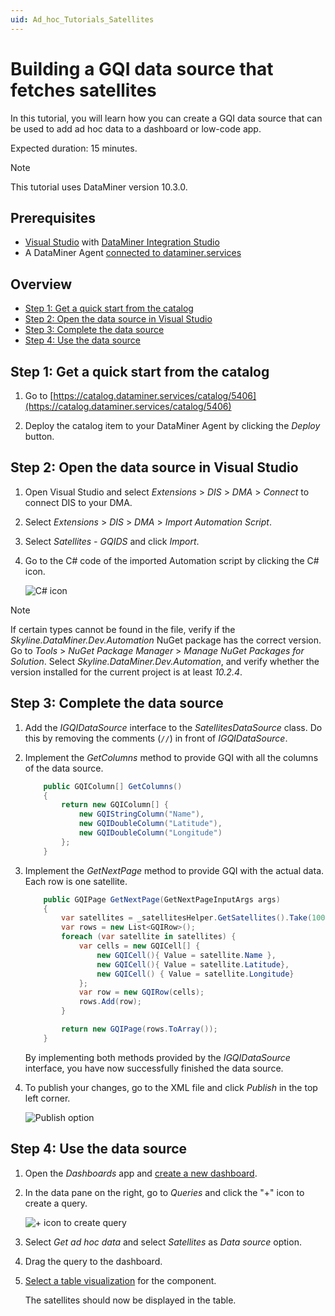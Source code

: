 ```yaml
---
uid: Ad_hoc_Tutorials_Satellites
---
```


# Building a GQI data source that fetches satellites

In this tutorial, you will learn how you can create a GQI data source that can be used to add ad hoc data to a dashboard or low-code app.

Expected duration: 15 minutes.

> [!NOTE]
> This tutorial uses DataMiner version 10.3.0.

## Prerequisites

- [Visual Studio](https://visualstudio.microsoft.com/downloads/) with [DataMiner Integration Studio](xref:Installing_and_configuring_DataMiner_Integration_Studio)
- A DataMiner Agent [connected to dataminer.services](xref:Connecting_your_DataMiner_System_to_the_cloud)

## Overview

- [Step 1: Get a quick start from the catalog](#step-1-get-a-quick-start-from-the-catalog)
- [Step 2: Open the data source in Visual Studio](#step-2-open-the-data-source-in-visual-studio)
- [Step 3: Complete the data source](#step-3-complete-the-data-source)
- [Step 4: Use the data source](#step-4-use-the-data-source)

## Step 1: Get a quick start from the catalog

1. Go to [https://catalog.dataminer.services/catalog/5406](https://catalog.dataminer.services/catalog/5406)

1. Deploy the catalog item to your DataMiner Agent by clicking the *Deploy* button.

## Step 2: Open the data source in Visual Studio

1. Open Visual Studio and select *Extensions* > *DIS* > *DMA* > *Connect* to connect DIS to your DMA.

1. Select *Extensions* > *DIS* > *DMA* > *Import Automation Script*.

1. Select *Satellites - GQIDS* and click *Import*.

1. Go to the C# code of the imported Automation script by clicking the C# icon.

   ![C# icon](~/user-guide/images/GQI_code.png)

> [!NOTE]
> If certain types cannot be found in the file, verify if the *Skyline.DataMiner.Dev.Automation* NuGet package has the correct version. Go to *Tools* > *NuGet Package Manager* > *Manage NuGet Packages for Solution*. Select *Skyline.DataMiner.Dev.Automation*, and verify whether the version installed for the current project is at least *10.2.4*.

## Step 3: Complete the data source

1. Add the *IGQIDataSource* interface to the *SatellitesDataSource* class. Do this by removing the comments (`//`) in front of *IGQIDataSource*.

1. Implement the *GetColumns* method to provide GQI with all the columns of the data source.

   ```csharp
       public GQIColumn[] GetColumns()
       {
           return new GQIColumn[] {
               new GQIStringColumn("Name"),
               new GQIDoubleColumn("Latitude"),
               new GQIDoubleColumn("Longitude")
           };
       }
   ```

1. Implement the *GetNextPage* method to provide GQI with the actual data. Each row is one satellite.

   ```csharp
       public GQIPage GetNextPage(GetNextPageInputArgs args)
       {
           var satellites = _satellitesHelper.GetSatellites().Take(100);
           var rows = new List<GQIRow>();
           foreach (var satellite in satellites) {
               var cells = new GQICell[] {
                   new GQICell(){ Value = satellite.Name },
                   new GQICell(){ Value = satellite.Latitude},
                   new GQICell() { Value = satellite.Longitude}
               };
               var row = new GQIRow(cells);
               rows.Add(row);
           }

           return new GQIPage(rows.ToArray());
       }
   ```

   By implementing both methods provided by the *IGQIDataSource* interface, you have now successfully finished the data source.

1. To publish your changes, go to the XML file and click *Publish* in the top left corner.

   ![Publish option](~/user-guide/images/GQI_publish.png)

## Step 4: Use the data source

1. Open the *Dashboards* app and [create a new dashboard](xref:Creating_a_completely_new_dashboard).

1. In the data pane on the right, go to *Queries* and click the "+" icon to create a query.

   ![+ icon to create query](~/user-guide/images/GQI_create_query.png)

1. Select *Get ad hoc data* and select *Satellites* as *Data source* option.

1. Drag the query to the dashboard.

1. [Select a table visualization](xref:Configuring_dashboard_components#applying-a-visualization) for the component.

   The satellites should now be displayed in the table.

